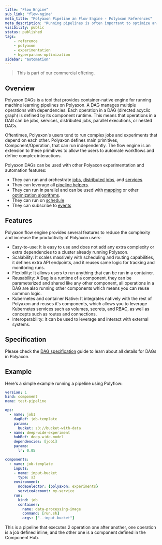 ```yaml
---
title: "Flow Engine"
sub_link: "flow-ngine"
meta_title: "Polyaxon Pipeline an Flow Engine - Polyaxon References"
meta_description: "Running pipelines is often important to optimize an build strong models."
visibility: public
status: published
tags:
    - reference
    - polyaxon
    - experimentation
    - hyperparams-optimization
sidebar: "automation"
---
```


<blockquote class="commercial">This is part of our commercial offering.</blockquote>

## Overview 

Polyaxon DAGs is a tool that provides container-native engine for running machine learning pipelines on Polyaxon. 
A DAG manages multiple operations with dependencies. 
Each operation in a DAG (directed acyclic graph) is defined by its component runtime.
This means that operations in a DAG can be jobs, services, distributed jobs, parallel executions, or nested DAGs.

Oftentimes, Polyaxon's users tend to run complex jobs and experiments that depend on each other. 
Polyaxon defines main primitives, Component/Operation, that can run independently. 
The flow engine is an extension to these primitives to allow the users to automate workflows and define complex interactions.

Polyaxon DAGs can be used with other Polyaxon experimentation and automation features:

 * They can run and orchestrate [jobs](/docs/experimentation/jobs/), [distributed jobs](/docs/experimentation/distributed/), and [services](/docs/experimentation/services/).
 * They can leverage all [pipeline helpers](/docs/automation/helpers/).
 * They can run in parallel and can be used with [mapping](/docs/automation/mapping/) or other [optimization algorithms](/docs/automation/optimization-engine/).
 * They can run on [schedule](/docs/automation/schedules/)
 * They can subscribe to [events](/docs/automation/events/)

## Features

Polyaxon flow engine provides several features to reduce the complexity and increase the productivity of Polyaxon users:

 * Easy-to-use: It is easy to use and does not add any extra complexity or extra dependencies to a cluster already running Polyaxon.
 * Scalability: It scales massively with scheduling and routing capabilities, it defines extra API endpoints, and it reuses same logic for tracking and monitoring runs.
 * Flexibility: It allows users to run anything that can be run in a container.
 * Reusability: A Dag is a runtime of a component, they can be parameterized and shared like any other component, all operations in a DAG are also running other components which means you can reuse common logic. 
 * Kubernetes and container Native: It integrates natively with the rest of Polyaxon and reuses it's components, which allows you to leverage Kubernetes services such as volumes, secrets, and RBAC, as well as concepts such as routes and connections.
 * Interoperability: It can be used to leverage and interact with external systems.
 
## Specification

Please check the [DAG specification](/docs/automation/flow-engine/specification/) guide to learn about all details for DAGs in Polyaxon.

## Example

Here's a simple example running a pipeline using Polyflow:

```yaml
version: 1
kind: component
name: test-pipeline

ops:
  - name: job1
    dagRef: job-template
    params:
      bucket: s3://bucket-with-data
  - name: deep-wide-experiment
    hubRef: deep-wide-model
    dependencies: [job1]
    params:
      lr: 0.05

components:
  - name: job-template
    inputs:
    - name: input-bucket
      type: s3
    environment:
      nodeSelector: {polyaxon: experiments}
      serviceAccount: my-service
    run:
      kind: job
      container:
        name: data-processing-image
        command: [run.sh]
        args: ["--input-bucket"]
```

This is a pipeline that executes 2 operation one after another, one operation is a job defined inline, and the other one is a component defined in the Component Hub.

